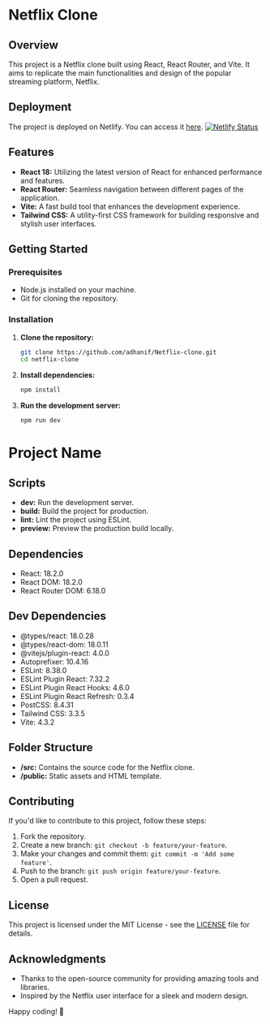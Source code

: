 # Netflix Clone

## Overview

This project is a Netflix clone built using React, React Router, and Vite. It aims to replicate the main functionalities and design of the popular streaming platform, Netflix.

## Deployment
The project is deployed on Netlify. You can access it [here](https://netflix-clone-new-me.netlify.app/). [![Netlify Status](https://api.netlify.com/api/v1/badges/660cabc3-c87b-46d9-b2f1-dd516f833ce6/deploy-status)](https://netflix-clone-new-me.netlify.app/)



## Features

- **React 18:** Utilizing the latest version of React for enhanced performance and features.
- **React Router:** Seamless navigation between different pages of the application.
- **Vite:** A fast build tool that enhances the development experience.
- **Tailwind CSS:** A utility-first CSS framework for building responsive and stylish user interfaces.

## Getting Started

### Prerequisites

- Node.js installed on your machine.
- Git for cloning the repository.

### Installation

1. **Clone the repository:**
   ```bash
   git clone https://github.com/adhanif/Netflix-clone.git
   cd netflix-clone
   
2. **Install dependencies:**
   ```bash
   npm install
   
3. **Run the development server:**
   ```bash
   npm run dev
# Project Name

## Scripts
- **dev:** Run the development server.
- **build:** Build the project for production.
- **lint:** Lint the project using ESLint.
- **preview:** Preview the production build locally.

## Dependencies
- React: 18.2.0
- React DOM: 18.2.0
- React Router DOM: 6.18.0

## Dev Dependencies
- @types/react: 18.0.28
- @types/react-dom: 18.0.11
- @vitejs/plugin-react: 4.0.0
- Autoprefixer: 10.4.16
- ESLint: 8.38.0
- ESLint Plugin React: 7.32.2
- ESLint Plugin React Hooks: 4.6.0
- ESLint Plugin React Refresh: 0.3.4
- PostCSS: 8.4.31
- Tailwind CSS: 3.3.5
- Vite: 4.3.2

## Folder Structure
- **/src:** Contains the source code for the Netflix clone.
- **/public:** Static assets and HTML template.

## Contributing
If you'd like to contribute to this project, follow these steps:
1. Fork the repository.
2. Create a new branch: `git checkout -b feature/your-feature`.
3. Make your changes and commit them: `git commit -m 'Add some feature'`.
4. Push to the branch: `git push origin feature/your-feature`.
5. Open a pull request.

## License
This project is licensed under the MIT License - see the [LICENSE](LICENSE) file for details.

## Acknowledgments
- Thanks to the open-source community for providing amazing tools and libraries.
- Inspired by the Netflix user interface for a sleek and modern design.

Happy coding! 🚀

